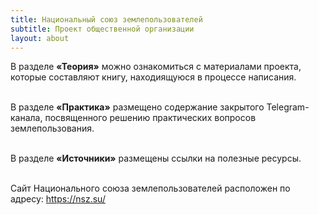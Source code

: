 ```yaml
---
title: Национальный союз землепользователей
subtitle: Проект общественной организации
layout: about
---
```


<div>

В разделе <strong>«Теория»</strong> можно ознакомиться с материалами проекта, которые составляют книгу, находиящуюся в процессе написания.<br><br>

В разделе <strong>«Практика»</strong> размещено содержание закрытого Telegram-канала, посвященного решению практических вопросов землепользования.<br><br>

В разделе <strong>«Источники»</strong> размещены ссылки на полезные ресурсы.<br><br>

Сайт Национального союза землепользователей расположен по адресу: <a href="https://nsz.su/" target="blank" style="color: #031da3">https://nsz.su/</a>

</div>
